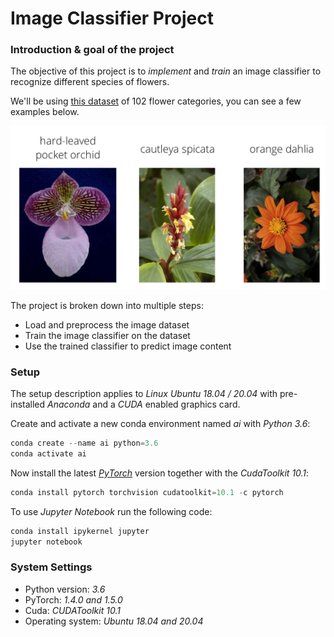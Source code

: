 [//]: # (Image References)

# Image Classifier Project

### Introduction & goal of the project

The objective of this project is to *implement* and *train* an image classifier to recognize different species of flowers. 

We'll be using [this dataset](http://www.robots.ox.ac.uk/~vgg/data/flowers/102/index.html) of 102 flower categories, you can see a few examples below.

<img src="./assets/Flowers.png" width="700" alt="Flowers"/>

The project is broken down into multiple steps:

* Load and preprocess the image dataset
* Train the image classifier on the dataset
* Use the trained classifier to predict image content
  

### Setup
The setup description applies to *Linux Ubuntu 18.04 / 20.04* with pre-installed *Anaconda* and a *CUDA* enabled graphics card.

Create and activate a new conda environment named *ai* with *Python 3.6*:
```python
conda create --name ai python=3.6
conda activate ai
```
Now install the latest [*PyTorch*](https://pytorch.org/) version together with the *CudaToolkit 10.1*:
```python
conda install pytorch torchvision cudatoolkit=10.1 -c pytorch
```

To use *Jupyter Notebook* run the following code:
```python
conda install ipykernel jupyter
jupyter notebook
```

### System Settings

- Python version: *3.6*
- PyTorch: *1.4.0 and 1.5.0*
- Cuda: *CUDAToolkit 10.1*
- Operating system: *Ubuntu 18.04 and 20.04*
